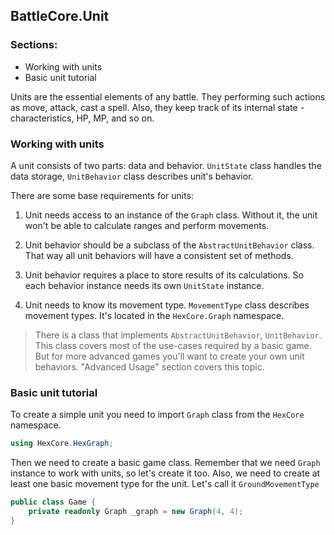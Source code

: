 ## BattleCore.Unit

### Sections:

- Working with units
- Basic unit tutorial

Units are the essential elements of any battle. They performing such actions as move, attack, cast a spell. Also, they keep track of its internal state - characteristics, HP, MP, and so on.

### Working with units

A unit consists of two parts: data and behavior.
`UnitState` class handles the data storage, `UnitBehavior` class describes unit's behavior.

There are some base requirements for units:

1. Unit needs access to an instance of the `Graph` class. Without it, the unit won't be able to calculate ranges and perform movements.

2. Unit behavior should be a subclass of the `AbstractUnitBehavior` class. That way all unit behaviors will have a consistent set of methods.

3. Unit behavior requires a place to store results of its calculations. So each behavior instance needs its own `UnitState` instance.

4. Unit needs to know its movement type. `MovementType` class describes movement types. It's located in the `HexCore.Graph` namespace.

> There is a class that implements `AbstractUnitBehavior`, `UnitBehavior`. This class covers most of the use-cases required by a basic game. But for more advanced games you'll want to create your own unit behaviors. "Advanced Usage" section covers this topic.

### Basic unit tutorial

To create a simple unit you need to import `Graph` class from the `HexCore` namespace.

```c#
using HexCore.HexGraph;
```

Then we need to create a basic game class. Remember that we need `Graph` instance to work with units, so let's create it too. Also, we need to create at least one basic movement type for the unit. Let's call it `GroundMovementType`

```c#
public class Game {
    private readonly Graph _graph = new Graph(4, 4);
}
```